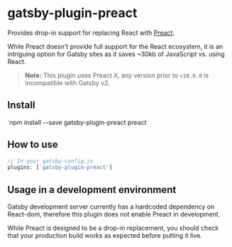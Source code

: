 # gatsby-plugin-preact

Provides drop-in support for replacing React with [Preact](https://preactjs.com/).

While Preact doesn't provide full support for the React ecosystem, it is an
intriguing option for Gatsby sites as it saves ~30kb of JavaScript vs. using
React.

> **Note:** This plugin uses Preact X, any version prior to `v10.0.0` is incompatible with Gatsby v2.

## Install

`npm install --save gatsby-plugin-preact preact

## How to use

```javascript
// In your gatsby-config.js
plugins: [`gatsby-plugin-preact`]
```

## Usage in a development environment

Gatsby development server currently has a hardcoded dependency on React-dom, therefore this plugin does not enable Preact in development.

While Preact is designed to be a drop-in replacement, you should check that your production build works as expected before putting it live.
